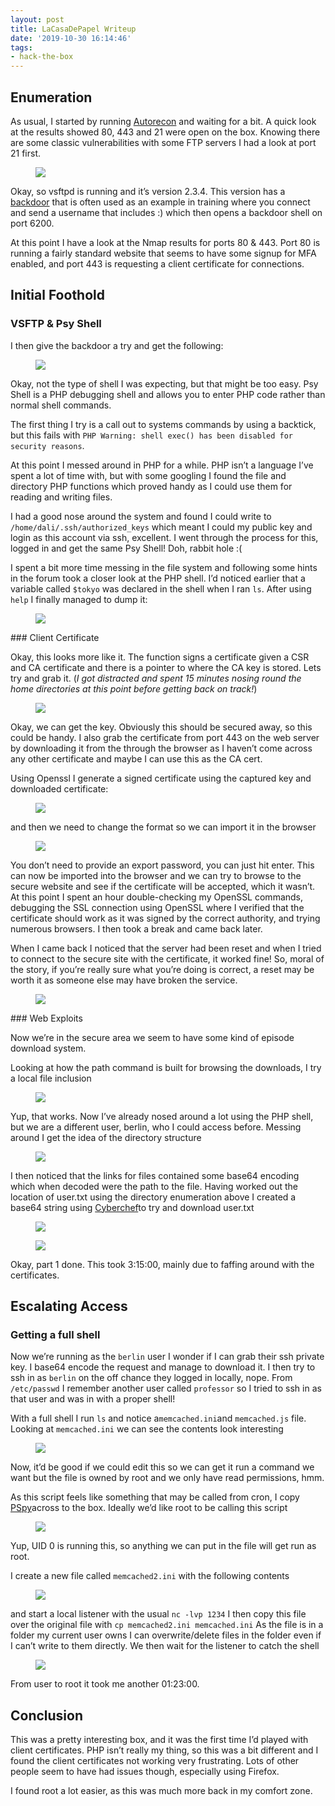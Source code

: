 ```yaml
---
layout: post
title: LaCasaDePapel Writeup
date: '2019-10-30 16:14:46'
tags:
- hack-the-box
---
```


## Enumeration

As usual, I started by running [Autorecon](https://github.com/Tib3rius/AutoRecon) and waiting for a bit. A quick look at the results showed 80, 443 and 21 were open on the box. Knowing there are some classic vulnerabilities with some FTP servers I had a look at port 21 first.

<figure class="kg-card kg-image-card"><img src="/content/images/2019/10/vlcsnap-2019-07-28-18h25m42s990.png" class="kg-image"></figure>

Okay, so vsftpd is running and it’s version 2.3.4. This version has a [backdoor](https://www.hackingtutorials.org/metasploit-tutorials/exploiting-vsftpd-metasploitable/) that is often used as an example in training where you connect and send a username that includes :) which then opens a backdoor shell on port 6200.

At this point I have a look at the Nmap results for ports 80 & 443. Port 80 is running a fairly standard website that seems to have some signup for MFA enabled, and port 443 is requesting a client certificate for connections.

## Initial Foothold

### VSFTP & Psy Shell

I then give the backdoor a try and get the following:

<figure class="kg-card kg-image-card"><img src="/content/images/2019/10/vlcsnap-2019-07-28-18h32m16s921.png" class="kg-image"></figure>

Okay, not the type of shell I was expecting, but that might be too easy. Psy Shell is a PHP debugging shell and allows you to enter PHP code rather than normal shell commands.

The first thing I try is a call out to systems commands by using a backtick, but this fails with `PHP Warning: shell exec() has been disabled for security reasons`.

At this point I messed around in PHP for a while. PHP isn’t a language I’ve spent a lot of time with, but with some googling I found the file and directory PHP functions which proved handy as I could use them for reading and writing files.

I had a good nose around the system and found I could write to `/home/dali/.ssh/authorized_keys` which meant I could my public key and login as this account via ssh, excellent. I went through the process for this, logged in and get the same Psy Shell! Doh, rabbit hole :(

I spent a bit more time messing in the file system and following some hints in the forum took a closer look at the PHP shell. I’d noticed earlier that a variable called `$tokyo` was declared in the shell when I ran `ls`. After using `help` I finally managed to dump it:

<figure class="kg-card kg-image-card"><img src="/content/images/2019/10/vlcsnap-2019-07-28-18h47m20s936.png" class="kg-image"></figure>
### Client Certificate

Okay, this looks more like it. The function signs a certificate given a CSR and CA certificate and there is a pointer to where the CA key is stored. Lets try and grab it. (_I got distracted and spent 15 minutes nosing round the home directories at this point before getting back on track!_)

<figure class="kg-card kg-image-card"><img src="/content/images/2019/10/vlcsnap-2019-07-28-18h55m04s065.png" class="kg-image"></figure>

Okay, we can get the key. Obviously this should be secured away, so this could be handy. I also grab the certificate from port 443 on the web server by downloading it from the through the browser as I haven’t come across any other certificate and maybe I can use this as the CA cert.

Using Openssl I generate a signed certificate using the captured key and downloaded certificate:

<figure class="kg-card kg-image-card"><img src="/content/images/2019/10/vlcsnap-2019-07-28-18h59m39s822.png" class="kg-image"></figure>

and then we need to change the format so we can import it in the browser

<figure class="kg-card kg-image-card"><img src="/content/images/2019/10/vlcsnap-2019-07-28-19h02m09s682.png" class="kg-image"></figure>

You don’t need to provide an export password, you can just hit enter. This can now be imported into the browser and we can try to browse to the secure website and see if the certificate will be accepted, which it wasn’t. At this point I spent an hour double-checking my OpenSSL commands, debugging the SSL connection using OpenSSL where I verified that the certificate should work as it was signed by the correct authority, and trying numerous browsers. I then took a break and came back later.

When I came back I noticed that the server had been reset and when I tried to connect to the secure site with the certificate, it worked fine! So, moral of the story, if you’re really sure what you’re doing is correct, a reset may be worth it as someone else may have broken the service.

<figure class="kg-card kg-image-card"><img src="/content/images/2019/10/vlcsnap-2019-07-28-19h11m45s478.png" class="kg-image"></figure>
### Web Exploits

Now we’re in the secure area we seem to have some kind of episode download system.

Looking at how the path command is built for browsing the downloads, I try a local file inclusion

<figure class="kg-card kg-image-card"><img src="/content/images/2019/10/vlcsnap-2019-07-28-19h14m28s884.png" class="kg-image"></figure>

Yup, that works. Now I’ve already nosed around a lot using the PHP shell, but we are a different user, berlin, who I could access before. Messing around I get the idea of the directory structure

<figure class="kg-card kg-image-card kg-width-wide"><img src="/content/images/2019/10/vlcsnap-2019-07-28-19h16m57s832.png" class="kg-image"></figure>

I then noticed that the links for files contained some base64 encoding which when decoded were the path to the file. Having worked out the location of user.txt using the directory enumeration above I created a base64 string using [Cyberchef](https://gchq.github.io/CyberChef/)to try and download user.txt

<figure class="kg-card kg-image-card"><img src="/content/images/2019/10/vlcsnap-2019-07-28-19h21m32s220.png" class="kg-image"></figure><figure class="kg-card kg-image-card"><img src="/content/images/2019/10/vlcsnap-2019-07-28-19h22m44s005.png" class="kg-image"></figure>

Okay, part 1 done. This took 3:15:00, mainly due to faffing around with the certificates.

## Escalating Access

### Getting a full shell

Now we’re running as the `berlin` user I wonder if I can grab their ssh private key. I base64 encode the request and manage to download it. I then try to ssh in as `berlin` on the off chance they logged in locally, nope. From `/etc/passwd` I remember another user called `professor` so I tried to ssh in as that user and was in with a proper shell!

With a full shell I run `ls` and notice a`memcached.ini`and `memcached.js` file. Looking at `memcached.ini` we can see the contents look interesting

<figure class="kg-card kg-image-card"><img src="/content/images/2019/10/vlcsnap-2019-07-28-19h36m17s606.png" class="kg-image"></figure>

Now, it’d be good if we could edit this so we can get it run a command we want but the file is owned by root and we only have read permissions, hmm.

As this script feels like something that may be called from cron, I copy [PSpy](https://github.com/DominicBreuker/pspy)across to the box. Ideally we’d like root to be calling this script

<figure class="kg-card kg-image-card"><img src="/content/images/2019/10/vlcsnap-2019-07-28-19h40m37s549.png" class="kg-image"></figure>

Yup, UID 0 is running this, so anything we can put in the file will get run as root.

I create a new file called `memcached2.ini` with the following contents

<figure class="kg-card kg-image-card"><img src="/content/images/2019/10/vlcsnap-2019-07-28-19h44m26s297.png" class="kg-image"></figure>

and start a local listener with the usual `nc -lvp 1234` I then copy this file over the original file with `cp memcached2.ini memcached.ini` As the file is in a folder my current user owns I can overwrite/delete files in the folder even if I can’t write to them directly. We then wait for the listener to catch the shell

<figure class="kg-card kg-image-card"><img src="/content/images/2019/10/vlcsnap-2019-07-28-19h47m57s957.png" class="kg-image"></figure>

From user to root it took me another 01:23:00.

## Conclusion

This was a pretty interesting box, and it was the first time I’d played with client certificates. PHP isn’t really my thing, so this was a bit different and I found the client certificates not working very frustrating. Lots of other people seem to have had issues though, especially using Firefox.

I found root a lot easier, as this was much more back in my comfort zone.


